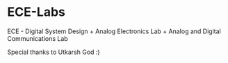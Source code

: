 # ECE-Labs
ECE - Digital System Design + Analog Electronics Lab + Analog and Digital Communications Lab


Special thanks to Utkarsh God :)

